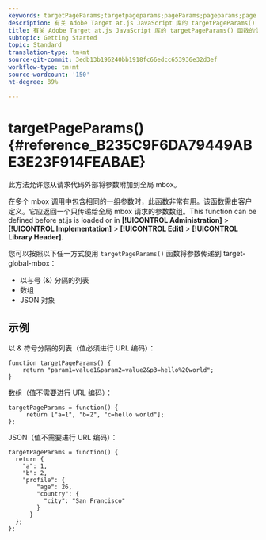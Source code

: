```yaml
---
keywords: targetPageParams;targetpageparams;pageParams;pageparams;page params;page parameters;at.js;functions;function
description: 有关 Adobe Target at.js JavaScript 库的 targetPageParams() 函数的信息。
title: 有关 Adobe Target at.js JavaScript 库的 targetPageParams() 函数的信息。
subtopic: Getting Started
topic: Standard
translation-type: tm+mt
source-git-commit: 3edb13b196240bb1918fc66edcc653936e32d3ef
workflow-type: tm+mt
source-wordcount: '150'
ht-degree: 89%

---
```



# targetPageParams() {#reference_B235C9F6DA79449ABE3E23F914FEABAE}

此方法允许您从请求代码外部将参数附加到全局 mbox。

在多个 mbox 调用中包含相同的一组参数时，此函数非常有用。该函数需由客户定义。它应返回一个只传递给全局 mbox 请求的参数数组。This function can be defined before at.js is loaded or in **[!UICONTROL Administration]** > **[!UICONTROL Implementation]** > **[!UICONTROL Edit]** > **[!UICONTROL Library Header]**.

您可以按照以下任一方式使用 `targetPageParams()` 函数将参数传递到 target-global-mbox：

* 以与号 (&amp;) 分隔的列表
* 数组
* JSON 对象

## 示例

以 &amp; 符号分隔的列表（值必须进行 URL 编码）：

```
function targetPageParams() { 
    return "param1=value1&param2=value2&p3=hello%20world"; 
}
```

数组（值不需要进行 URL 编码）：

```
targetPageParams = function() { 
     return ["a=1", "b=2", "c=hello world"]; 
};
```

JSON（值不需要进行 URL 编码）：

```
targetPageParams = function() { 
  return { 
    "a": 1, 
    "b": 2, 
    "profile": { 
        "age": 26, 
        "country": { 
          "city": "San Francisco" 
        } 
      } 
  }; 
};
```
